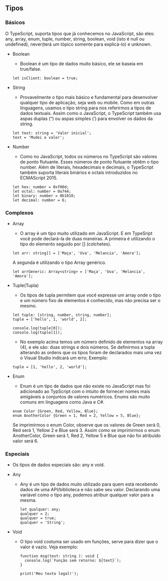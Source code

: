 ## Tipos

### Básicos
O TypeScript, suporta tipos que já conhecemos no JavaScript, são eles: &nbsp;
any, array, enum, tuple, number, string, boolean, void (isto é null ou undefined), never(terá um tópico somente para explicá-lo) e unknown.

* Boolean
  * Boolean é um tipo de dados muito básico, ele se baseia em true/false.
  ```
  let isClient: boolean = true;
  ```

* String
  * Provavelmente o tipo mais básico e fundamental para desenvolver qualquer tipo de aplicação, seja web ou mobile. Como em outras linguagens, usamos o tipo string para nos referirmos a tipos de dados textuais. Assim como o JavaScript, o TypeScript também usa aspas duplas (“) ou aspas simples (‘) para envolver os dados da string.
  ```
  let text: string = 'Valor inicial';
  text = 'Mudei o valor';
  ```

* Number
  * Como no JavaScript, todos os números no TypeScript são valores de ponto flutuante. Esses números de ponto flutuante obtêm o tipo number. Além de literais, hexadecimais e decimais, o TypeScript também suporta literais binários e octais introduzidos no ECMAScript 2015.
  ```
  let hex: number = 0xf00d;
  let octal: number = 0o744;
  let binary: number = 0b1010;
  let decimal: number = 6;
  ```
  
### Complexos

* Array
  * O array é um tipo muito utilizado em JavaScript. E em TypeSript você pode declará-la de duas maneiras.
  A primeira é utilizando o tipo do elemento seguido por [] (colchetes).
  ```
  let arr: string[] = ['Maça', 'Uva', 'Melancia', 'Amora'];
  ```
  A segunda é utilizando o tipo Array genérico.
  ```
  let arrGeneric: Array<string> = ['Maça', 'Uva', 'Melancia', 'Amora'];
  ```

* Tuple(Tupla)
  * Os tipos de tupla permitem que você expresse um array onde o tipo e um número fixo de elementos é conhecido, mas não precisa ser o mesmo.
  ```
  let tuple: [string, number, string, number];
  tuple = ['hello', 1, 'world', 2];
  
  console.log(tuple[0]);
  console.log(tuple[1]);
  ```
  * No exemplo acima temos um número definido de elementos na array (4), e ele são: duas strings e dois números.
  Se definirmos a tupla alterando as ordens que os tipos foram de declarados mais uma vez o Visual Studio indicará um erro;
  Exemplo:
  ```
  tuple = [1, 'hello', 2, 'world'];
  ```
  
* Enum
  * Enum é um tipo de dados que não existe no JavaScript mas foi adicionado ao TypScript com o intuito de fornecer nomes mais amigáveis a conjuntos de valores numéricos. Enums são muito comuns em linguagens como Java e C#.
  ```
  enum Color {Green, Red, Yellow, Blue};
  enum AnotherColor {Green = 1, Red = 2, Yellow = 5, Blue};
  ```
  Se imprimirmos o enum Color, observe que os valores de Green será 0, Red será 1, Yellow 2 e Blue será 3.
  Assim como se imprimirmos o enum AnotherColor, Green será 1, Red 2, Yellow 5 e Blue que não foi atribuído valor será 6.

### Especiais
  * Os tipos de dados especiais são: any e void.
  
  * Any
    * Any é um tipo de dados muito utilizado para quem está recebendo dados de uma API/biblioteca e não sabe seu valor.
      Declarando uma variável como o tipo any, podemos atribuir qualquer valor para a mesma.
      ```
      let qualquer: any;
      qualquer = 2;
      qualquer = true;
      qualquer = 'String';
      ```
      
  * Void
    * O tipo void costuma ser usado em funções, serve para dizer que o valor é vazio.
      Veja exemplo: 
      ```
      function msg(text: string ): void {
        console.log(`Função sem retorno: ${text}`);
      }

      print('Meu texto legal!');
      ```
